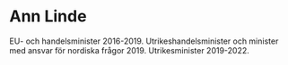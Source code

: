 # Ann Linde

EU- och handelsminister 2016-2019. Utrikeshandelsminister och minister med ansvar för nordiska frågor 2019. Utrikesminister 2019-2022.
